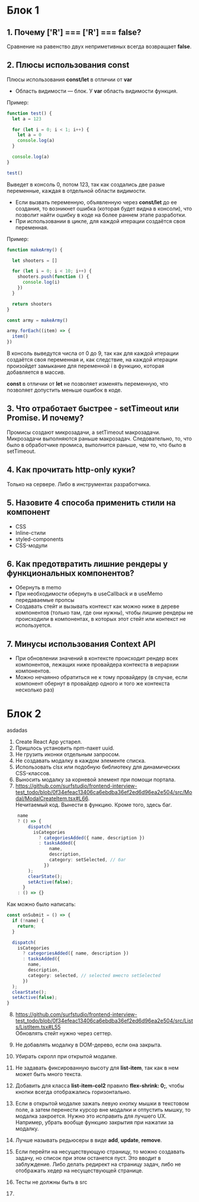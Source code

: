 # Блок 1

## 1. Почему ['R'] === ['R'] === false?

Сравнение на равенство двух неприметивных всегда возвращает **false**.

## 2. Плюсы использования const

Плюсы использования **const/let** в отличии от **var**

- Область видимости — блок. У **var** область видимости функция.

Пример:

```js
function test() {
  let a = 123

  for (let i = 0; i < 1; i++) {
    let a = 0
    console.log(a)
  }

  console.log(a)
}

test()
```
Выведет в консоль 0, потом 123, так как создались две разые переменные, каждая в отдельной области видимости.

- Если вызвать переменную, объявленную через **const/let** до ее создания, то возникнет ошибка (которая будет видна в консоли), что позволит найти ошибку в коде на более раннем этапе разработки.
- При использовании в цикле, для каждой итерации создаётся своя переменная.

Пример:
```js
function makeArmy() {

  let shooters = []

  for (let i = 0; i < 10; i++) {
    shooters.push(function () {
      console.log(i)
    })
  }

  return shooters
}

const army = makeArmy()

army.forEach((item) => {
  item()
})
```
В консоль выведутся числа от 0 до 9, так как для каждой итерации создаётся своя переменная и, как следствие, на каждой итерации произойдет замыкание для переменной i в функцию, которая добавляется в массив.

**const** в отличии от **let** не позволяет изменять переменную, что позволяет допустить меньше ошибок в коде.

## 3. Что отработает быстрее - setTimeout или Promise. И почему?

Промисы создают микрозадачи, а setTimeout макрозадачи. Микрозадачи выполняются раньше макрозадач. Следовательно, то, что было в обработчике промиса, выполнится раньше, чем то, что было в setTimeout.

## 4. Как прочитать http-only куки?

Только на сервере. Либо в инструментах разработчика.

## 5. Назовите 4 способа применить стили на компонент

- CSS
- Inline-стили
- styled-components
- CSS-модули

## 6. Как предотвратить лишние рендеры у функциональных компонентов?

- Обернуть в memo
- При необходимости обернуть в useCallback и в useMemo передаваемые пропсы
- Создавать стейт и вызывать контекст как можно ниже в дереве компонентов (только там, где они нужны), чтобы лишние рендеры не происходили в компонентах, в которых этот стейт или контекст не используется.

## 7. Минусы использования Context API
- При обновлении значений в контексте происходит рендер всех компонентов, лежащих ниже провайдера контекста в иерархии компонентов.
- Можно нечаянно обратиться не к тому провайдеру (в случае, если компонент обернут в провайдер одного и того же контекста несколько раз)

# Блок 2
asdadas
1. Create React App устарел.
2. Пришлось установить npm-пакет uuid.
3. Не грузить иконки отдельным запросом.
4. Не создавать модалку в каждом элементе списка.
5. Использовать clsx или подобную библиотеку для динамических CSS-классов.
6. Выносить модалку за корневой элемент при помощи портала.
7. https://github.com/surfstudio/frontend-interview-test_todo/blob/0f34efeac13406ca6ebdba36ef2ed6d96ea2e504/src/Modal/ModalCreateItem.tsx#L66.  
   Нечитаемый код. Вынести в функцию. Кроме того, здесь баг.


```typescript
    name
    ? () => {
        dispatch(
          isCategories
            ? categoriesAdded({ name, description })
            : tasksAdded({
                name,
                description,
                category: setSelected, // баг
              })
        );
        clearState();
        setActive(false);
      }
    : () => {}
```

Как можно было написать:

```typescript
const onSubmit = () => {
  if (!name) {
    return;
  }

  dispatch(
    isCategories
      ? categoriesAdded({ name, description })
      : tasksAdded({
        name,
        description,
        category: selected, // selected вместо setSelected
      })
  );
  clearState();
  setActive(false);
}
```

8. https://github.com/surfstudio/frontend-interview-test_todo/blob/0f34efeac13406ca6ebdba36ef2ed6d96ea2e504/src/Lists/ListItem.tsx#L55  
   Обновлять стейт нужно через сеттер.

9. Не добавлять модалку в DOM-дерево, если она закрыта.
10. Убирать скролл при открытой модалке.
11. Не задавать фиксированную высоту для **list-item**, так как в нем может быть много текста.
12. Добавить для класса **list-item-col2** правило **flex-shrink: 0;**, чтобы кнопки всегда отображались горизонтально.
13. Если в открытой модалке зажать левую кнопку мышки в текстовом поле, а затем перенести курсор вне модалки и отпустить мышку, то модалка закроется. Нужно это исправить для лучшего UX. Например, убрать вообще функцию закрытия при нажатии за модалку.
14. Лучше называть редьюсеры в виде **add**, **update**, **remove**.
15. Если перейти на несуществующую страницу, то можно создавать задачу, но список при этом останется пуст. Это вводит в заблуждение. Либо делать редирект на страницу задач, либо не отображать хедер на несуществующей странице.
16. Тесты не должны быть в src
17. 
